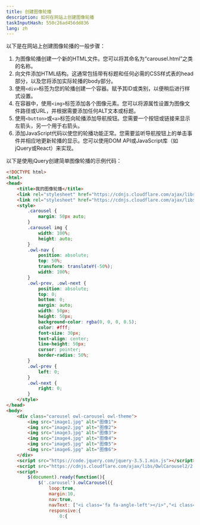 ```yaml
---
title: 创建图像轮播
description: 如何在网站上创建图像轮播
taskInputHash: 550c26ad456dd836
lang: zh
---
```

以下是在网站上创建图像轮播的一般步骤：

1. 为图像轮播创建一个新的HTML文件。您可以将其命名为“carousel.html”之类的名称。
2. 向文件添加HTML结构。这通常包括带有标题和任何必需的CSS样式表的head部分，以及您将添加实际轮播的body部分。
3. 使用`<div>`标签为您的轮播创建一个容器。赋予其ID或类别，以便稍后进行样式设置。
4. 在容器中，使用`<img>`标签添加各个图像元素。您可以将源属性设置为图像文件路径或URL，并根据需要添加任何ALT文本或标题。
5. 使用`<button>`或`<a>`标签向轮播添加导航按钮。您需要一个按钮或链接来显示左箭头，另一个用于右箭头。
6. 添加JavaScript代码以使您的轮播功能正常。您需要监听导航按钮上的单击事件并相应地更新轮播的显示。您可以使用DOM API或JavaScript库（如jQuery或React）来实现。

以下是使用jQuery创建简单图像轮播的示例代码：

```html
<!DOCTYPE html>
<html>
<head>
	<title>我的图像轮播</title>
	<link rel="stylesheet" href="https://cdnjs.cloudflare.com/ajax/libs/OwlCarousel2/2.3.4/assets/owl.carousel.min.css">
	<link rel="stylesheet" href="https://cdnjs.cloudflare.com/ajax/libs/OwlCarousel2/2.3.4/assets/owl.theme.default.min.css">
	<style>
		.carousel {
			margin: 50px auto;
		}
		.carousel img {
			width: 100%;
			height: auto;
		}
		.owl-nav {
			position: absolute;
			top: 50%;
			transform: translateY(-50%);
			width: 100%;
		}
		.owl-prev, .owl-next {
			position: absolute;
			top: 0;
			bottom: 0;
			margin: auto;
			width: 50px;
			height: 50px;
			background-color: rgba(0, 0, 0, 0.5);
			color: #fff;
			font-size: 30px;
			text-align: center;
			line-height: 50px;
			cursor: pointer;
			border-radius: 50%;
		}
		.owl-prev {
			left: 0;
		}
		.owl-next {
			right: 0;
		}
	</style>
</head>
<body>
	<div class="carousel owl-carousel owl-theme">
		<img src="image1.jpg" alt="图像1">
		<img src="image2.jpg" alt="图像2">
		<img src="image3.jpg" alt="图像3">
		<img src="image4.jpg" alt="图像4">
		<img src="image5.jpg" alt="图像5">
		<img src="image6.jpg" alt="图像6">
	</div>
	<script src="https://code.jquery.com/jquery-3.5.1.min.js"></script>
	<script src="https://cdnjs.cloudflare.com/ajax/libs/OwlCarousel2/2.3.4/owl.carousel.min.js"></script>
	<script>
		$(document).ready(function(){
			$('.carousel').owlCarousel({
				loop:true,
				margin:10,
				nav:true,
				navText: ["<i class='fa fa-angle-left'></i>","<i class='fa fa-angle-right'></i>"],
				responsive:{
					0:{
```
